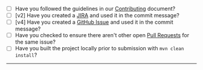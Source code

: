 - [ ] Have you followed the guidelines in our [Contributing](https://thorntail.io/community/contributing/) document?
- [ ] [v2] Have you created a [JIRA](https://issues.jboss.org/browse/THORN) and used it in the commit message?
- [ ] [v4] Have you created a [GitHub Issue](https://github.com/thorntail/thorntail/issues) and used it in the commit message?
- [ ] Have you checked to ensure there aren't other open [Pull Requests](https://github.com/thorntail/thorntail/pulls) for the same issue?
- [ ] Have you built the project locally prior to submission with `mvn clean install`?

-----
